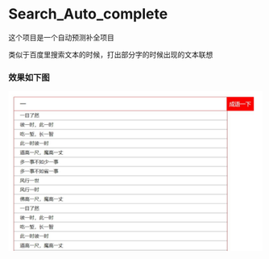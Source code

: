 # Search_Auto_complete
这个项目是一个自动预测补全项目

类似于百度里搜索文本的时候，打出部分字的时候出现的文本联想

### 效果如下图 
![图片](./images/show.jpg)